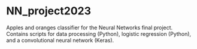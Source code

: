 # NN_project2023
Apples and oranges classifier for the Neural Networks final project.
Contains scripts for data processing (Python), logistic regression (Python), and a convolutional neural network (Keras).
